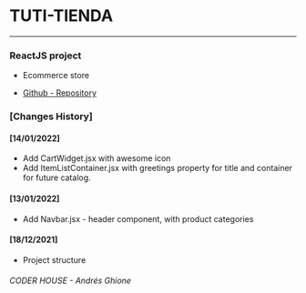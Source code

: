# TUTI-TIENDA

---

### ReactJS project
* Ecommerce store

* [Github - Repository](https://github.com/AGO-90/ecommerce_andres_ghione)

### [Changes History]
#### [14/01/2022]
* Add CartWidget.jsx with awesome icon
* Add ItemListContainer.jsx with greetings property for title
and container for future catalog.

#### [13/01/2022]
* Add Navbar.jsx - header component, with product categories

#### [18/12/2021]
* Project structure


###### CODER HOUSE - Andrés Ghione


